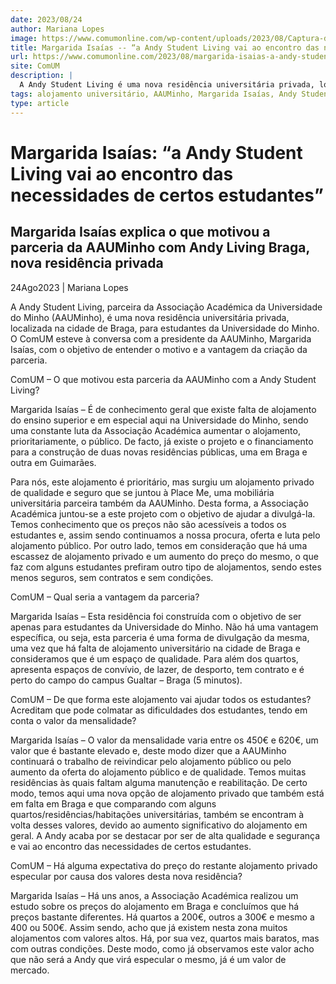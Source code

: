 ```yaml
---
date: 2023/08/24
author: Mariana Lopes
image: https://www.comumonline.com/wp-content/uploads/2023/08/Captura-de-ecra-2023-08-23-190738-1500x446.png
title: Margarida Isaías -- “a Andy Student Living vai ao encontro das necessidades de certos estudantes”
url: https://www.comumonline.com/2023/08/margarida-isaias-a-andy-student-living-vai-ao-encontro-das-necessidades-de-certos-estudantes/
site: ComUM
description: |
  A Andy Student Living é uma nova residência universitária privada, localizada na cidade de Braga, para estudantes da Universidade do Minho.
tags: alojamento universitário, AAUMinho, Margarida Isaías, Andy Student Living Braga, Falta de alojamento
type: article
---
```



# Margarida Isaías: “a Andy Student Living vai ao encontro das necessidades de certos estudantes”

## Margarida Isaías explica o que motivou a parceria da AAUMinho com Andy Living Braga,  nova residência privada

24Ago2023 | Mariana Lopes

A Andy Student Living, parceira da Associação Académica da Universidade do Minho (AAUMinho), é uma nova residência universitária privada, localizada na cidade de Braga, para estudantes da Universidade do Minho. O ComUM esteve à conversa com a presidente da AAUMinho, Margarida Isaías, com o objetivo de entender o motivo e a vantagem da criação da parceria.







ComUM – O que motivou esta parceria da AAUMinho com a Andy Student Living?

Margarida Isaías – É de conhecimento geral que existe falta de alojamento do ensino superior e em especial aqui na Universidade do Minho, sendo uma constante luta da Associação Académica aumentar o alojamento, prioritariamente, o público. De facto, já existe o projeto e o financiamento para a construção de duas novas residências públicas, uma em Braga e outra em Guimarães.

Para nós, este alojamento é prioritário, mas surgiu um alojamento privado de qualidade e seguro que se juntou à Place Me, uma mobiliária universitária parceira também da AAUMinho. Desta forma, a Associação Académica juntou-se a este projeto com o objetivo de ajudar a divulgá-la. Temos conhecimento que os preços não são acessíveis a todos os estudantes e, assim sendo continuamos a nossa procura, oferta e luta pelo alojamento público. Por outro lado, temos em consideração que há uma escassez de alojamento privado e um aumento do preço do mesmo, o que faz com alguns estudantes prefiram outro tipo de alojamentos, sendo estes menos seguros, sem contratos e sem condições.



ComUM – Qual seria a vantagem da parceria?

Margarida Isaías – Esta residência foi construída com o objetivo de ser apenas para estudantes da Universidade do Minho. Não há uma vantagem específica, ou seja, esta parceria é uma forma de divulgação da mesma, uma vez que há falta de alojamento universitário na cidade de Braga e consideramos que é um espaço de qualidade. Para além dos quartos, apresenta espaços de convívio, de lazer, de desporto, tem contrato e é perto do campo do campus Gualtar – Braga (5 minutos).



ComUM – De que forma este alojamento vai ajudar todos os estudantes? Acreditam que pode colmatar as dificuldades dos estudantes, tendo em conta o valor da mensalidade?

Margarida Isaías – O valor da mensalidade varia entre os 450€ e 620€, um valor que é bastante elevado e, deste modo dizer que a AAUMinho continuará o trabalho de reivindicar pelo alojamento público ou pelo aumento da oferta do alojamento público e de qualidade. Temos muitas residências às quais faltam alguma manutenção e reabilitação. De certo modo, temos aqui uma nova opção de alojamento privado que também está em falta em Braga e que comparando com alguns quartos/residências/habitações universitárias, também se encontram à volta desses valores, devido ao aumento significativo do alojamento em geral. A Andy acaba por se destacar por ser de alta qualidade e segurança e vai ao encontro das necessidades de certos estudantes.



ComUM – Há alguma expectativa do preço do restante alojamento privado especular por causa dos valores desta nova residência?

Margarida Isaías – Há uns anos, a Associação Académica realizou um estudo sobre os preços do alojamento em Braga e concluímos que há preços bastante diferentes. Há quartos a 200€, outros a 300€ e mesmo a 400 ou 500€. Assim sendo, acho que já existem nesta zona muitos alojamentos com valores altos. Há, por sua vez, quartos mais baratos, mas com outras condições. Deste modo, como já observamos este valor acho que não será a Andy que virá especular o mesmo, já é um valor de mercado.
